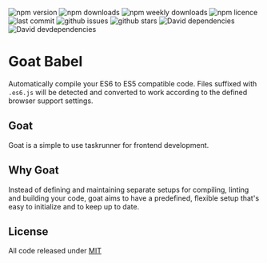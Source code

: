 ![npm version](https://badgen.net/npm/v/@geit/goat?icon=npm)
![npm downloads](https://badgen.net/npm/dt/@geit/goat?icon=npm)
![npm weekly downloads](https://badgen.net/npm/dw/@geit/goat?icon=npm)
![npm licence](https://badgen.net/npm/license/@geit/goat)
![last commit](https://badgen.net//github/last-commit/stefspakman/Goat?icon=github)
![github issues](https://badgen.net//github/issues/stefspakman/Goat?icon=github)
![github stars](https://badgen.net//github/stars/stefspakman/Goat?icon=github)
![David dependencies](https://badgen.net//david/dep/stefspakman/Goat/packages/goat-babel?icon=libraries)
![David devdependencies](https://badgen.net//david/dev/stefspakman/Goat/packages/goat-babel?icon=libraries)

# Goat Babel
Automatically compile your ES6 to ES5 compatible code. Files suffixed with `.es6.js` will be detected and converted to work according to the defined browser support settings.

## Goat
Goat is a simple to use taskrunner for frontend development. 

## Why Goat
Instead of defining and maintaining separate setups for compiling, linting and building your code, goat aims to have a predefined, flexible setup that's easy to initialize and to keep up to date. 

## License

All code released under [MIT]

[mit]: https://github.com/stefspakman/Goat/blob/master/LICENSE